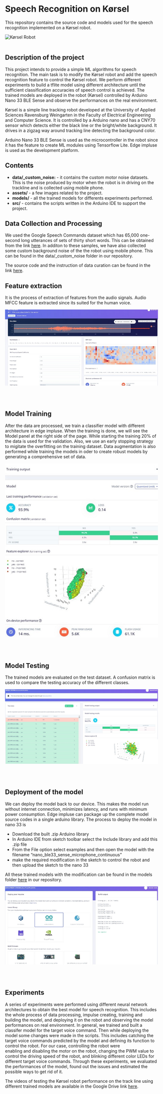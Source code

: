 # Speech Recognition on Kørsel

This repository contains the source code and models used for the speech recognition implemented on a Kørsel robot. 

![Kørsel Robot](./assets/Kørsel_driving.gif)
<br/><br/>

## Description of the project

This project intends to provide a simple ML algorithms for speech recognition. The main task is to modify the Kørsel robot and add the speech recognition feature to control the Kørsel robot. 
We perform different experiments to build a tflite model using different architecture until the sufficient classification accuracies of speech control is achieved.
The trained models are deployed in the robot (Kørsel) controlled by Arduino Nano 33 BLE Sense and observe the performances on the real environment.

Kørsel is a simple line tracking robot developed at the University of Applied Sciences Ravensburg Weingarten in the Faculty of Electrical Engineering and Computer Science. It is controlled by a Arduino nano and
has a CNY70 sensor which detects either the black line or the bright/white background. It drives in a zigzag way around tracking line detecting the background color. 

Arduino Nano 33 BLE Sense is used as the microcontroller in the robot since it has the feature to create ML modules using Tensorflow Lite.
Edge impluse is used as the development platform.       

## Contents

* **data/_custom_noise:** - it contains the custom motor noise datasets. This is the noise produced by motor when the robot is in driving on the trackline and is collected using mobile phone.
* **assets/** - a few images related to the project.
* **models/** - all the trained models for differents experiments performed.
* **src/** - contains the scripts written in the Arduino IDE to support the project.  


## Data Collection and Processing
We used the Google Speech Commands dataset which has 65,000 one-second long utterances of sets of thirty short words. This can be obtained from the link [here](http://download.tensorflow.org/data/speech_commands_v0.02.tar.gz). 
In additon to these samples, we have also collected some custom background noise of the the robot using mobile phone. This can be found in the data/_custom_noise folder in our repository.

The source code and the instruction of data curation can be found in the link [here](https://github.com/memanish008/ei-keyword-spotting). 


## Feature extraction
It is the process of extraction of features from the audio signals. Audio MFCC feature is extracted since its suited for the human voice.

![MFCC Feature](./assets/mfcc_feature_extraction.jpg)

<br/><br/>

## Model Training
After the data are processed, we train a classifier model with different architecture in edge impluse. When the training is done, we will see the Model panel at the right side of the page. While starting the training 20% of the data is used for the validation.
Also, we use an early stopping strategy to migitate the overfitting on the training dataset. Data augmentation is also performed while training the models in oder to create robust models by generating a comprehensive set of data. 

![Model Training](./assets/training_output.jpg)

<br/><br/>

## Model Testing
The trained models are evaluated on the test dataset. A confusion matrix is used to compare the testing accuracy of the different classes.

![Model Testing](./assets/model_testing.jpg)

<br/><br/>

## Deployment of the model
We can deploy the model back to our device. This makes the model run without internet connection, minimizes latency, and runs with minimum power consumption. Edge impluse can package up the complete model source codes in a single arduino library. 
The process to deploy the model in nano 33 is
* Download the built .zip Arduino library
* In Arduino IDE from sketch toolbar select the Include library and add this .zip file
* From the File option select examples and then open the model with the filename “nano_ble33_sense_microphone_continuous”
* make the required modification in the sketch to control the robot and then upload the sketch to the nano 33

All these trained models with the modification can be found in the models folder [here](https://github.com/memanish008/Speech_recognition_Korsel/tree/main/models) in our repository. 

![Model Deployment](./assets/model_deployment.jpg)

<br/><br/>

## Experiments

A series of experiments were performed using different neural network architectures to obtain the best model for speech recognition. This includes the whole process of data processing, impulse creating, training and building the model, and deploying it on the robot and observing the model performances on real environment.
In general, we trained and built a classifer model for the target voice command. Then while deploying the model some changes were made in the scripts. This includes catching the target voice commands predicted by the model and defining its function to control the robot. For our case, controlling the robot were  
enabling and disabling the motor on the robot, changing the PWM value to control the driving speed of the robot, and blinking different color LEDs for different target voice commands. Through these experiments, we evaluated the performances of the model, found out the issues and estimated the possible ways to get rid of it.       

The videos of testing the Kørsel robot performance on the track line using different trained models are available in the Google Drive link [here](https://drive.google.com/drive/folders/1pUV_IysSdNKn0U_R8hXAS0FiaRnUzW44?usp=sharing).
